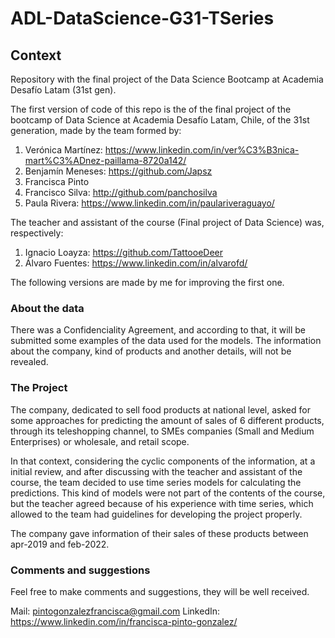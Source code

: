 # ADL-DataScience-G31-TSeries

## Context

Repository with the final project of the Data Science Bootcamp at Academia Desafío Latam (31st gen).

The first version of code of this repo is the  of the final project of the bootcamp of Data Science at Academia Desafío Latam, Chile, of the 31st generation, made by the team formed by:

1. Verónica Martínez: https://www.linkedin.com/in/ver%C3%B3nica-mart%C3%ADnez-paillama-8720a142/
2. Benjamín Meneses: https://github.com/Japsz
3. Francisca Pinto
4. Francisco Silva: http://github.com/panchosilva
5. Paula Rivera: https://www.linkedin.com/in/paulariveraguayo/ 

The teacher and assistant of the course (Final project of Data Science) was, respectively:
1. Ignacio Loayza: https://github.com/TattooeDeer
2. Álvaro Fuentes: https://www.linkedin.com/in/alvarofd/

The following versions are made by me for improving the first one.

### About the data

There was a Confidenciality Agreement, and according to that, it will be submitted some examples of the data used for the models. The information about the company, kind of products and another details, will not be revealed.

### The Project

The company, dedicated to sell food products at national level, asked for some approaches for predicting the amount of sales of 6 different products, through its teleshopping channel, to SMEs companies (Small and Medium Enterprises) or wholesale, and retail scope.

In that context, considering the cyclic components of the information, at a initial review, and after discussing with the teacher and assistant of the course, the team decided to use time series models for calculating the predictions. This kind of models were not part of the contents of the course, but the teacher agreed because of his experience with time series, which allowed to the team had guidelines for developing the project properly.

The company gave information of their sales of these products between apr-2019 and feb-2022.

### Comments and suggestions

Feel free to make comments and suggestions, they will be well received.

Mail: pintogonzalezfrancisca@gmail.com
LinkedIn: https://www.linkedin.com/in/francisca-pinto-gonzalez/
